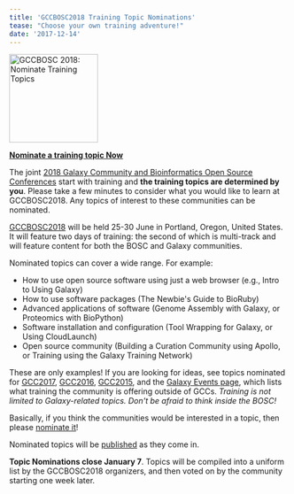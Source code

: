 ```yaml
---
title: 'GCCBOSC2018 Training Topic Nominations'
tease: "Choose your own training adventure!"
date: '2017-12-14'
---
```


[<img class="float-right" src="/images/logos/gcc-bosc-2018-logo-300.png" width="160" alt="GCCBOSC 2018: Nominate Training Topics" />](http://bit.ly/gccbosc2018-tr-nom)

**[Nominate a training topic Now](http://bit.ly/gccbosc2018-tr-nom)**

The joint [2018 Galaxy Community and Bioinformatics Open Source Conferences](https://gccbosc2018.sched.com/) start with training and **the training topics are determined by you**. Please take a few minutes to consider what you would like to learn at GCCBOSC2018. Any topics of interest to these communities can be nominated.

[GCCBOSC2018](https://gccbosc2018.sched.com/) will be held 25-30 June in Portland, Oregon, United States. It will feature two days of training: the second of which is multi-track and will feature content for both the BOSC and Galaxy communities.  

Nominated topics can cover a wide range. For example:

- How to use open source software using just a web browser (e.g., Intro to Using Galaxy)
- How to use software packages (The Newbie's Guide to BioRuby)
- Advanced applications of software (Genome Assembly with Galaxy, or Proteomics with BioPython)
- Software installation and configuration (Tool Wrapping for Galaxy, or Using CloudLaunch)
- Open source community (Building a Curation Community using Apollo, or Training using the Galaxy Training Network)

These are only examples!  If you are looking for ideas, see topics nominated for [GCC2017](https://docs.google.com/document/d/1jyCndVqfXx-HsyFJ4hjaK075vDbPM1kE58qO2lJTOG8/edit?usp=sharing), [GCC2016](http://bit.ly/gcc2016noms), [GCC2015](http://bit.ly/gcc2015vote), and the [Galaxy Events page](/events/), which lists what training the community is offering outside of GCCs.  *Training is not limited to Galaxy-related topics.  Don't be afraid to think inside the BOSC!*

Basically, if you think the communities would be interested in a topic, then please [nominate it](http://bit.ly/gccbosc2018-tr-nom)!

Nominated topics will be [published](/events/gccbosc2018/training/) as they come in.

**Topic Nominations close January 7**. Topics will be compiled into a uniform list by the GCCBOSC2018 organizers, and then voted on by the community starting one week later.

